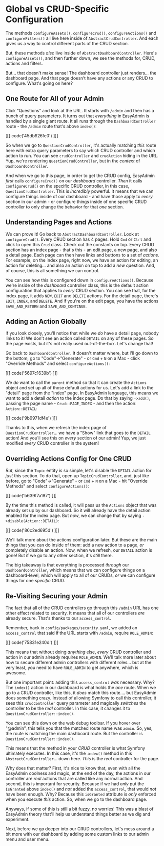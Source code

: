 # Global vs CRUD-Specific Configuration

The methods `configureAssets()`, `configureCrud()`, `configureActions()` and
`configureFilters()` all live here inside of `AbstractCrudController`. And each
gives us a way to control different parts of the CRUD section.

But, these methods *also* live inside of `AbstractDashboardController`. Here's
`configureAssets()`, and then further down, we see the methods for, CRUD, actions
and filters.

But... that doesn't make sense! The dashboard controller just renders... the dashboard
page. And that page doesn't have any actions or any CRUD to configure. What's going
on here?

## One Route for All of your Admin

Click "Questions" and look at the URL. It starts with `/admin` and then has a bunch
of query parameters. It turns out that *everything* in EasyAdmin is handled by a
single giant route. It all runs through the `DashboardController` route - the `/admin`
route that's above `index()`:

[[[ code('45db926fe0') ]]]

So when we go to `QuestionCrudController`, it's actually matching *this* route
here with extra query parameters to say which CRUD controller and which action to run.
You can see `crudController` and `crudAction` hiding in the URL. Yup, we're
rendering `QuestionCrudController`, but in the *context* of `DashboardController`.

And when we go to this page, in order to get the CRUD config, EasyAdmin *first*
calls `configureCrud()` on our *dashboard* controller. *Then* it
calls `configureCrud()` on the specific CRUD controller, in this case,
`QuestionCrudController`. This is *incredibly* powerful. It means that we can
configure things inside of our dashboard - and have those apply to *every* section
in our admin - or configure things inside of one specific CRUD controller to only
change the behavior for that *one* section.

## Understanding Pages and Actions

We can prove it! Go back to `AbstractDashboardController`. Look at `configureCrud()`.
Every CRUD section has 4 pages. Hold `Cmd` or `Ctrl` and click to open this `Crud`
class. Check out the constants on top. Every CRUD section has an index page -
that's this - an edit page, a new page, and also a detail page. Each page can then
have links and buttons to a set of *actions*. For example, on the index
page, right now, we have an action for editing, an action for deleting... and also
an action on top to add a *new* question. And, of course, this is all something
we can control.

You can see how this is configured down in `configureActions()`. Because we're
inside of the *dashboard* controller class, this is the default action configuration
that applies to *every* CRUD section. You can see that, for the index page, it adds
`NEW`, `EDIT` and `DELETE` actions. For the detail page, there's `EDIT`, `INDEX`,
and `DELETE`. And if you're on the edit page, you have the actions `SAVE_AND_RETURN`
and `SAVE_AND_CONTINUE`.

## Adding an Action Globally

If you look closely, you'll notice that while we *do* have a detail page, nobody
links to it! We don't see an action called `DETAIL` on any of these pages. So the
page exists, but it's not really used out-of-the-box. Let's change that!

Go back to `DashboardController`. It doesn't matter where, but I'll go down to the
bottom, go to "Code"->"Generate" - or `Cmd` + `N` on a Mac - click "Override Methods"
and select `configureActions()`:

[[[ code('5697c1639b') ]]]

We *do* want to call the `parent` method so that it can create the `Actions` object
and set up all of those default actions for us. Let's add a link to the "detail"
page from the "index" page. In EasyAdmin language, this means we want to add
a detail *action* to the index page. Do that by saying `->add()`, passing the
page name - `Crud::PAGE_INDEX` - and then the action: `Action::DETAIL`:

[[[ code('9b9971df4e') ]]]

Thanks to this, when we refresh the index page of `QuestionCrudController`... we
have a "Show" link that goes to the `DETAIL` action! And you'll see this on
*every* section of our admin! Yup, we just modified *every* CRUD controller in the
system!

## Overriding Actions Config for One CRUD

*But*, since the `Topic` entity is so simple, let's disable the `DETAIL` action
for *just* this section. To do that, open up `TopicCrudController`, and, just
like before, go to "Code"->"Generate" - or `Cmd` + `N` on a Mac - hit "Override Methods"
and select `configureActions()`:

[[[ code('b639f7a187') ]]]

By the time this method is called, it will pass us the `Actions` object that was
already set up by our dashboard. So it will already have the detail action enabled
for the index page. But *now*, we can change that by saying
`->disable(Action::DETAIL)`:

[[[ code('86c2ed695d') ]]]

We'll talk more about the actions configuration later. But these are the main things
that you can do inside of them: add a new action to a page, *or* completely
disable an action. Now, when we refresh, our `DETAIL` action is gone! But if
we go to any other section, it's *still* there.

The big takeaway is that everything is processed *through* our `DashboardController`,
which means that we can configure things on a dashboard-level, which will apply to
all of our CRUDs, *or* we can configure things for one *specific* CRUD.

## Re-Visiting Securing your Admin

The fact that all of the CRUD controllers go through this `/admin` URL has one other
effect related to security. It means that all of our controllers *are* already secure.
That's thanks to our `access_control`.

Remember, back in `config/packages/security.yaml`, we added an `access_control`
that said if the URL starts with `/admin`, require `ROLE_ADMIN`:

[[[ code('75831e240d') ]]]

This means that without doing *anything* else, *every* CRUD controller and action
in our admin already requires `ROLE_ADMIN`. We'll talk more later about how to secure
different admin controllers with different roles... but at the very least, you need
to have `ROLE_ADMIN` to get anywhere, which is awesome.

But one important point: adding this `access_control` *was* necessary. Why? The
`index()` action in our dashboard is what holds the *one* route. When we go to a
CRUD controller, like this, it *does* match this route.... but EasyAdmin does
something crazy. Instead of allowing Symfony to call this controller, it sees this
`crudController` query parameter and magically *switches* the controller to be
the *real* controller. In this case, it changes it to `QuestionCrudController::index()`.

You can see this down on the web debug toolbar. If you hover over "@admin",
this tells you that the matched route name was `admin`. So, yes, the route *is*
matching the main dashboard route. But the controller is
`QuestionCrudController::index()`.

This means that the method in your *CRUD* controller is what Symfony ultimately
executes. In this case, it's the `index()` method in this `AbstractCrudController`...
down here. *This* is the *real* controller for the page.

Why does that matter? First, it's nice to know that, even with all the EasyAdmin
coolness and magic, at the end of the day, the actions in our controller are *real*
actions that are called like any normal action. And second, this is important for
security. Because if we had *only* put the `IsGranted` above `index()` and *not*
added the `access_control`, that would *not* have been enough. Why? Because this
`isGranted` attribute is *only* enforced when you execute *this* action. So, when
we go to the dashboard page.

Anyways, if some of this is still a bit fuzzy, no worries! This was a blast of
EasyAdmin theory that'll help us understand things better as we dig and experiment.

Next, before we go deeper into our CRUD controllers, let's mess around a bit more
with our dashboard by adding some custom links to our admin menu and user menu.
